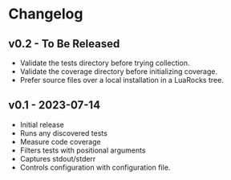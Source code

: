 # Changelog

## v0.2 - To Be Released

* Validate the tests directory before trying collection.
* Validate the coverage directory before initializing coverage.
* Prefer source files over a local installation in a LuaRocks tree.

## v0.1 - 2023-07-14

* Initial release
* Runs any discovered tests
* Measure code coverage
* Filters tests with positional arguments
* Captures stdout/stderr
* Controls configuration with configuration file.

